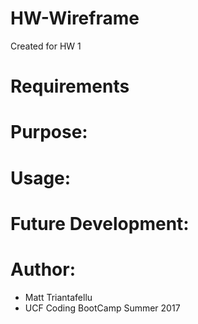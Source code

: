 # HW-Wireframe
Created for HW 1

# Requirements


# Purpose:


# Usage:


# Future Development:


# Author:
- Matt Triantafellu
- UCF Coding BootCamp Summer 2017
